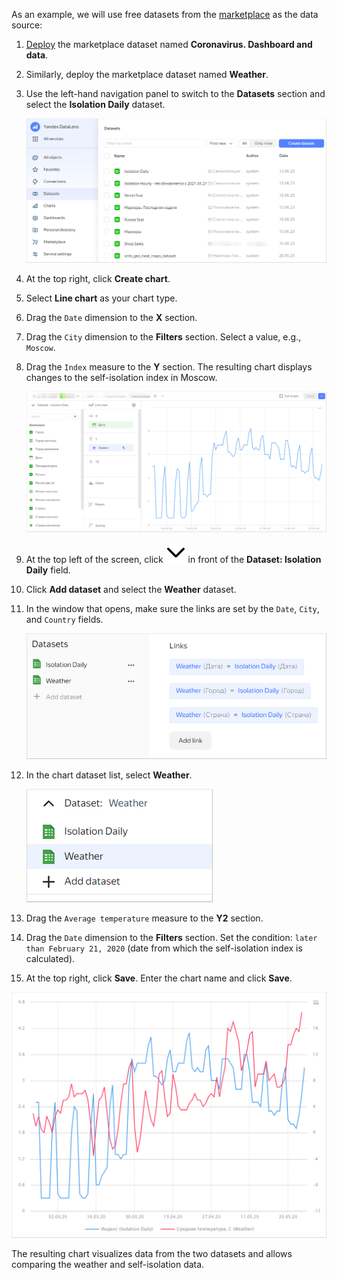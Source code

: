 As an example, we will use free datasets from the [marketplace](../../datalens/concepts/marketplace.md) as the data source:

1. [Deploy](../../datalens/operations/marketplace/add-marketplace-product.md) the marketplace dataset named **Coronavirus. Dashboard and data**.
1. Similarly, deploy the marketplace dataset named **Weather**.
1. Use the left-hand navigation panel to switch to the **Datasets** section and select the **Isolation Daily** dataset.

   ![navbar-dataset-select](../../_assets/datalens/multi-dataset-chart/navbar-dataset-select.png)

1. At the top right, click **Create chart**.
1. Select **Line chart** as your chart type.
1. Drag the `Date` dimension to the **X** section.
1. Drag the `City` dimension to the **Filters** section. Select a value, e.g., `Moscow`.
1. Drag the `Index` measure to the **Y** section. The resulting chart displays changes to the self-isolation index in Moscow.

   ![multi-ds-chart-create](../../_assets/datalens/multi-dataset-chart/multi-ds-chart-create.png)

1. At the top left of the screen, click ![image](../../_assets/datalens/angle-down.svg) in front of the **Dataset: Isolation Daily** field.
1. Click **Add dataset** and select the **Weather** dataset.
1. In the window that opens, make sure the links are set by the `Date`, `City`, and `Country` fields.

   ![add-dataset-links](../../_assets/datalens/multi-dataset-chart/add-dataset-links.png)

1. In the chart dataset list, select **Weather**.

   ![dataset-select](../../_assets/datalens/multi-dataset-chart/dataset-select.png)

1. Drag the `Average temperature` measure to the **Y2** section.
1. Drag the `Date` dimension to the **Filters** section. Set the condition: `later than February 21, 2020` (date from which the self-isolation index is calculated).
1. At the top right, click **Save**. Enter the chart name and click **Save**.

![multi-dataset-chart](../../_assets/datalens/multi-dataset-chart/multi-dataset-chart.png)

The resulting chart visualizes data from the two datasets and allows comparing the weather and self-isolation data.
